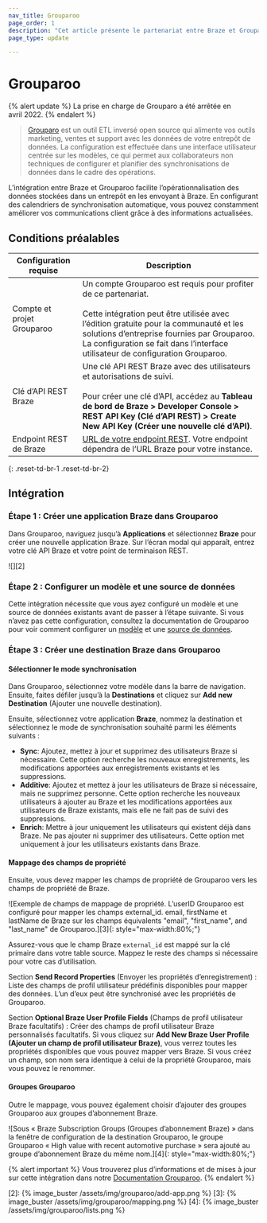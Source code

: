 ```yaml
---
nav_title: Grouparoo
page_order: 1
description: "Cet article présente le partenariat entre Braze et Grouparoo, un outil ETL inversé open source qui alimente vos outils Marketing, Ventes et Support avec les données de votre entrepôt de données."
page_type: update

---
```


# Grouparoo

{% alert update %}
La prise en charge de Grouparo a été arrêtée en avril 2022.
{% endalert %}

> [Grouparo][1] est un outil ETL inversé open source qui alimente vos outils marketing, ventes et support avec les données de votre entrepôt de données. La configuration est effectuée dans une interface utilisateur centrée sur les modèles, ce qui permet aux collaborateurs non techniques de configurer et planifier des synchronisations de données dans le cadre des opérations.

L’intégration entre Braze et Grouparoo facilite l’opérationnalisation des données stockées dans un entrepôt en les envoyant à Braze. En configurant des calendriers de synchronisation automatique, vous pouvez constamment améliorer vos communications client grâce à des informations actualisées.

## Conditions préalables

| Configuration requise | Description |
| ----------- | ----------- |
| Compte et projet Grouparoo | Un compte Grouparoo est requis pour profiter de ce partenariat.<br><br>Cette intégration peut être utilisée avec l’édition gratuite pour la communauté et les solutions d’entreprise fournies par Grouparoo. La configuration se fait dans l’interface utilisateur de configuration Grouparoo. |
| Clé d’API REST Braze | Une clé API REST Braze avec des utilisateurs et autorisations de suivi. <br><br> Pour créer une clé d’API, accédez au **Tableau de bord de Braze > Developer Console > REST API Key (Clé d’API REST) > Create New API Key (Créer une nouvelle clé d’API)**. |
| Endpoint REST de Braze | [URL de votre endpoint REST][1]. Votre endpoint dépendra de l’URL Braze pour votre instance. |
{: .reset-td-br-1 .reset-td-br-2}

## Intégration

### Étape 1 : Créer une application Braze dans Grouparoo

Dans Grouparoo, naviguez jusqu’à **Applications** et sélectionnez **Braze** pour créer une nouvelle application Braze. Sur l’écran modal qui apparaît, entrez votre clé API Braze et votre point de terminaison REST.

![][2]

### Étape 2 : Configurer un modèle et une source de données

Cette intégration nécessite que vous ayez configuré un modèle et une source de données existants avant de passer à l’étape suivante. Si vous n’avez pas cette configuration, consultez la documentation de Grouparoo pour voir comment configurer un [modèle](https://www.grouparoo.com/docs/config/models) et une [source de données](https://www.grouparoo.com/docs/config/sources).

### Étape 3 : Créer une destination Braze dans Grouparoo

#### Sélectionner le mode synchronisation

Dans Grouparoo, sélectionnez votre modèle dans la barre de navigation. Ensuite, faites défiler jusqu’à la **Destinations** et cliquez sur **Add new Destination** (Ajouter une nouvelle destination).

Ensuite, sélectionnez votre application **Braze**, nommez la destination et sélectionnez le mode de synchronisation souhaité parmi les éléments suivants :
- **Sync**: Ajoutez, mettez à jour et supprimez des utilisateurs Braze si nécessaire. Cette option recherche les nouveaux enregistrements, les modifications apportées aux enregistrements existants et les suppressions.
- **Additive**: Ajoutez et mettez à jour les utilisateurs de Braze si nécessaire, mais ne supprimez personne. Cette option recherche les nouveaux utilisateurs à ajouter au Braze et les modifications apportées aux utilisateurs de Braze existants, mais elle ne fait pas de suivi des suppressions.
- **Enrich**: Mettre à jour uniquement les utilisateurs qui existent déjà dans Braze. Ne pas ajouter ni supprimer des utilisateurs. Cette option met uniquement à jour les utilisateurs existants dans Braze.

#### Mappage des champs de propriété

Ensuite, vous devez mapper les champs de propriété de Grouparoo vers les champs de propriété de Braze. 

![Exemple de champs de mappage de propriété. L’userID Grouparoo est configuré pour mapper les champs external_id. email, firstName et lastName de Braze sur les champs équivalents "email", "first_name", and "last_name" de Grouparoo.][3]{: style="max-width:80%;"}

Assurez-vous que le champ Braze `external_id` est mappé sur la clé primaire dans votre table source. Mappez le reste des champs si nécessaire pour votre cas d’utilisation.

Section **Send Record Properties** (Envoyer les propriétés d’enregistrement) : Liste des champs de profil utilisateur prédéfinis disponibles pour mapper des données. L’un d’eux peut être synchronisé avec les propriétés de Grouparoo.

Section **Optional Braze User Profile Fields** (Champs de profil utilisateur Braze facultatifs) : Créer des champs de profil utilisateur Braze personnalisés facultatifs. Si vous cliquez sur **Add New Braze User Profile (Ajouter un champ de profil utilisateur Braze)**, vous verrez toutes les propriétés disponibles que vous pouvez mapper vers Braze. Si vous créez un champ, son nom sera identique à celui de la propriété Grouparoo, mais vous pouvez le renommer.

#### Groupes Grouparoo

Outre le mappage, vous pouvez également choisir d’ajouter des groupes Grouparoo aux groupes d’abonnement Braze. 

![Sous « Braze Subscription Groups (Groupes d’abonnement Braze) » dans la fenêtre de configuration de la destination Grouparoo, le groupe Grouparoo « High value with recent automotive purchase » sera ajouté au groupe d’abonnement Braze du même nom.][4]{: style="max-width:80%;"}

{% alert important %}
Vous trouverez plus d’informations et de mises à jour sur cette intégration dans notre [Documentation Grouparoo](https://www.grouparoo.com/docs/integrations/grouparoo-braze).
{% endalert %}

[1]: https://www.grouparoo.com/
[2]: {% image_buster /assets/img/grouparoo/add-app.png %}
[3]: {% image_buster /assets/img/grouparoo/mapping.png %}
[4]: {% image_buster /assets/img/grouparoo/lists.png %}